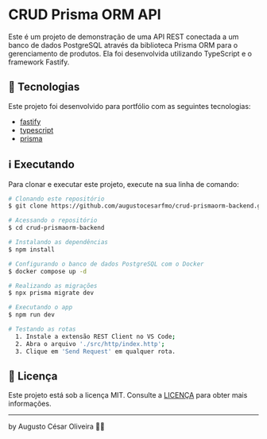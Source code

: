 # CRUD Prisma ORM API

Este é um projeto de demonstração de uma API REST conectada a um banco de dados PostgreSQL através da biblioteca Prisma ORM para o gerenciamento de produtos. Ela foi desenvolvida utilizando TypeScript e o framework Fastify.

## 🚀 Tecnologias

Este projeto foi desenvolvido para portfólio com as seguintes tecnologias:

- [fastify](https://fastify.dev/)
- [typescript](https://www.typescriptlang.org/)
- [prisma](https://www.prisma.io/)

## ℹ️ Executando

Para clonar e executar este projeto, execute na sua linha de comando:

```bash
# Clonando este repositório
$ git clone https://github.com/augustocesarfmo/crud-prismaorm-backend.git

# Acessando o repositório
$ cd crud-prismaorm-backend

# Instalando as dependências
$ npm install

# Configurando o banco de dados PostgreSQL com o Docker
$ docker compose up -d

# Realizando as migrações
$ npx prisma migrate dev

# Executando o app
$ npm run dev

# Testando as rotas
  1. Instale a extensão REST Client no VS Code;
  2. Abra o arquivo './src/http/index.http';
  3. Clique em 'Send Request' em qualquer rota.
```

## 📝 Licença

Este projeto está sob a licença MIT. Consulte a [LICENÇA](https://github.com/augustocesarfmo/crud-prismaorm-backend/blob/main/LICENSE.md) para obter mais informações.

---

by Augusto César Oliveira 👐🏼
